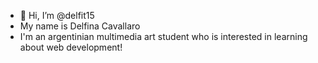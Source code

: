 - 👋 Hi, I’m @delfit15
- My name is Delfina Cavallaro
- I'm an argentinian multimedia art student who is interested in learning about web development!

<!---
delfit15/delfit15 is a ✨ special ✨ repository because its `README.md` (this file) appears on your GitHub profile.
You can click the Preview link to take a look at your changes.
--->

